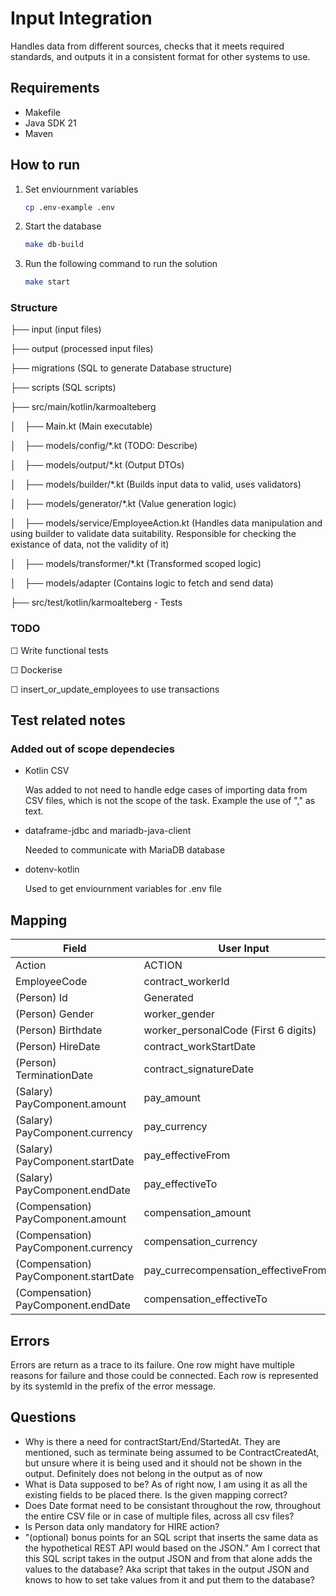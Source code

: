 # Input Integration

Handles data from different sources, checks that it meets required standards, and outputs it in a consistent format for other systems to use.

## Requirements

- Makefile
- Java SDK 21
- Maven

## How to run

1. Set enviournment variables

    ```bash
    cp .env-example .env
    ```

2. Start the database

    ```bash
    make db-build
    ```

3. Run the following command to run the solution

    ```bash
    make start
    ```

### Structure

├── input (input files)

├── output (processed input files)

├── migrations (SQL to generate Database structure)

├── scripts (SQL scripts)

├── src/main/kotlin/karmoalteberg

│&emsp;├── Main.kt (Main executable)

│&emsp;├── models/config/*.kt (TODO: Describe)

│&emsp;├── models/output/*.kt (Output DTOs)

│&emsp;├── models/builder/*.kt (Builds input data to valid, uses validators)

│&emsp;├── models/generator/*.kt (Value generation logic)

│&emsp;├── models/service/EmployeeAction.kt (Handles data manipulation and using builder to validate data suitability. Responsible for checking the existance of data, not the validity of it)

│&emsp;├── models/transformer/*.kt (Transformed scoped logic)

│&emsp;├── models/adapter (Contains logic to fetch and send data)

├── src/test/kotlin/karmoalteberg - Tests

### TODO

&#x2610; Write functional tests

&#x2610; Dockerise

&#x2610; insert_or_update_employees to use transactions

## Test related notes

### Added out of scope dependecies

- Kotlin CSV

    Was added to not need to handle edge cases of importing data from CSV files, which is not the scope of the task. Example the use of "," as text.

- dataframe-jdbc and mariadb-java-client

    Needed to communicate with MariaDB database

- dotenv-kotlin

    Used to get enviournment variables for .env file

## Mapping

| Field                                     | User Input                                |
| ----------------------------------------- | ----------------------------------------- |
| Action                                    | ACTION                                    |
| EmployeeCode                              | contract_workerId                         |
| (Person) Id                               | Generated                                 |
| (Person) Gender                           | worker_gender                             |
| (Person) Birthdate                        | worker_personalCode (First 6 digits)      |
| (Person) HireDate                         | contract_workStartDate                    |
| (Person) TerminationDate                  | contract_signatureDate                    |
| (Salary) PayComponent.amount              | pay_amount                                |
| (Salary) PayComponent.currency            | pay_currency                              |
| (Salary) PayComponent.startDate           | pay_effectiveFrom                         |
| (Salary) PayComponent.endDate             | pay_effectiveTo                           |
| (Compensation) PayComponent.amount        | compensation_amount                       |
| (Compensation) PayComponent.currency      | compensation_currency                     |
| (Compensation) PayComponent.startDate     | pay_currecompensation_effectiveFromncy    |
| (Compensation) PayComponent.endDate       | compensation_effectiveTo                  |

## Errors

Errors are return as a trace to its failure. One row might have multiple reasons for failure and those could be connected. Each row is represented by its systemId in the prefix of the error message.

## Questions

- Why is there a need for contractStart/End/StartedAt. They are mentioned, such as terminate being assumed to be ContractCreatedAt, but unsure where it is being used and it should not be shown in the output. Definitely does not belong in the output as of now
- What is Data supposed to be? As of right now, I am using it as all the existing fields to be placed there.
Is the given mapping correct?
- Does Date format need to be consistant throughout the row, throughout the entire CSV file or in case of multiple files, across all csv files?
- Is Person data only mandatory for HIRE action?
- "(optional) bonus points for an SQL script that inserts the same data as the hypothetical
REST API would based on the JSON." Am I correct that this SQL script takes in the output JSON and from that alone adds the values to the database? Aka script that takes in the output JSON and knows to how to set take values from it and put them to the database?